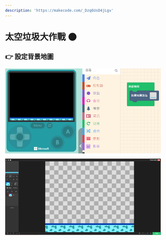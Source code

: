 ```yaml
---
description: 'https://makecode.com/_Dzq6UsD4jLgv'
---
```


# 太空垃圾大作戰 🌑

## 👉 設定背景地圖

![](.gitbook/assets/image%20%2871%29.png)

![](.gitbook/assets/image%20%2870%29.png)



